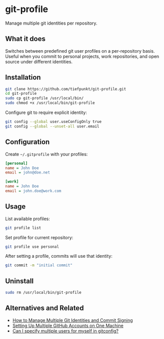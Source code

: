 # git-profile

Manage multiple git identities per repository.

## What it does

Switches between predefined git user profiles on a per-repository basis. Useful when you commit to personal projects, work repositories, and open source under different identities.

## Installation

```bash
git clone https://github.com/tiefpunkt/git-profile.git
cd git-profile
sudo cp git-profile /usr/local/bin/
sudo chmod +x /usr/local/bin/git-profile
```

Configure git to require explicit identity:

```bash
git config --global user.useConfigOnly true
git config --global --unset-all user.email
```

## Configuration

Create `~/.gitprofile` with your profiles:

```ini
[personal]
name = John Doe
email = john@doe.net

[work]
name = John Doe
email = john.doe@work.com
```

## Usage

List available profiles:

```bash
git profile list
```

Set profile for current repository:

```bash
git profile use personal
```

After setting a profile, commits will use that identity:

```bash
git commit -m "initial commit"
```

## Uninstall

```bash
sudo rm /usr/local/bin/git-profile
```

## Alternatives and Related

- [How to Manage Multiple Git Identities and Commit Signing](https://flori.dev/reads/git-signing-and-multiple-identities/)
- [Setting Up Multiple GitHub Accounts on One Machine](https://gist.github.com/FelixSiegel/b5b079fb6be319b60f74ec91f2b2153c)
- [Can I specify multiple users for myself in gitconfig?](http://stackoverflow.com/questions/4220416/can-i-specify-multiple-users-for-myself-in-gitconfig)
